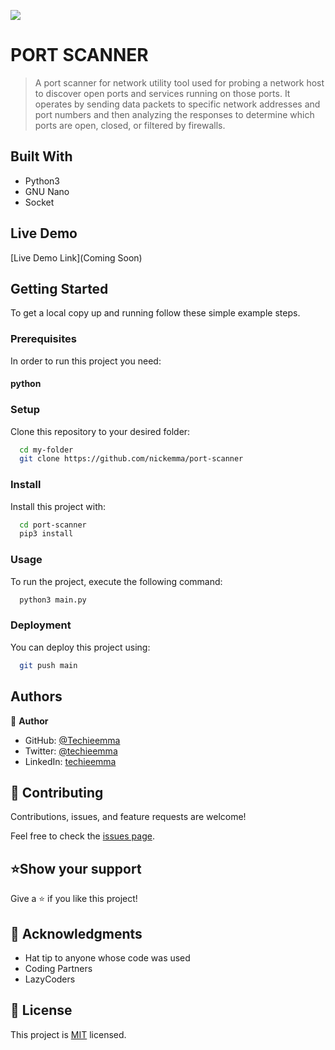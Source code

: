 ![](https://img.shields.io/badge/Microverse-blueviolet)

# PORT SCANNER

> A port scanner for network utility tool used for probing a network host to discover open ports and services running on those ports. It operates by sending data packets to specific network addresses and port numbers and then analyzing the responses to determine which ports are open, closed, or filtered by firewalls.


## Built With

- Python3
- GNU Nano
- Socket

## Live Demo 

[Live Demo Link](Coming Soon)


## Getting Started

To get a local copy up and running follow these simple example steps.

### Prerequisites
In order to run this project you need:
  #### python

### Setup
Clone this repository to your desired folder:

```sh
  cd my-folder
  git clone https://github.com/nickemma/port-scanner
```

### Install
Install this project with:

```sh
  cd port-scanner
  pip3 install
```
### Usage

To run the project, execute the following command:

```sh
  python3 main.py
```

### Deployment

You can deploy this project using:

```sh
  git push main
```


## Authors

👤 **Author**

- GitHub: [@Techieemma](https://github.com/nickemma)
- Twitter: [@techieemma](https://twitter.com/techieemma)
- LinkedIn: [techieemma](https://linkedin.com/in/techieemma)

## 🤝 Contributing

Contributions, issues, and feature requests are welcome!

Feel free to check the [issues page](../../issues/).

## ⭐️Show your support

Give a ⭐️ if you like this project!

## 🙏 Acknowledgments

- Hat tip to anyone whose code was used
- Coding Partners
- LazyCoders


## 📝 License

This project is [MIT](./MIT.md) licensed.
